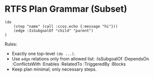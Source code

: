 # RTFS Plan Grammar (Subset)
```
(do
    (step "name" (call :ccos.echo {:message "hi"}))
    (edge :IsSubgoalOf "child" "parent")
)
```
Rules:
- Exactly one top-level `(do ...)`.
- Use `edge` relations only from allowed list: :IsSubgoalOf :DependsOn :ConflictsWith :Enables :RelatedTo :TriggeredBy :Blocks
- Keep plan minimal; only necessary steps.
